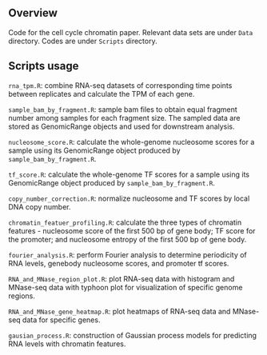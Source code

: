 ## Overview 
Code for the cell cycle chromatin paper. Relevant data sets are under `Data` directory. Codes are under `Scripts` directory.  
  
## Scripts usage   
`rna_tpm.R`: combine RNA-seq datasets of corresponding time points between replicates and calculate the TPM of each gene. 
  
`sample_bam_by_fragment.R`: sample bam files to obtain equal fragment number among samples for each fragment size. The sampled data are stored as GenomicRange objects and used for downstream analysis.  
  
`nucleosome_score.R`: calculate the whole-genome nucleosome scores for a sample using its GenomicRange object produced by `sample_bam_by_fragment.R`.  
  
`tf_score.R`: calculate the whole-genome TF scores for a sample using its GenomicRange object produced by `sample_bam_by_fragment.R`. 
  
`copy_number_correction.R`: normalize nucleosome and TF scores by local DNA copy number.  
  
`chromatin_featuer_profiling.R`: calculate the three types of chromatin features - nucleosome score of the first 500 bp of gene body; TF score for the promoter; and nucleosome entropy of the first 500 bp of gene body. 
  
`fourier_analysis.R`: perform Fourier analysis to determine periodicity of RNA levels, genebody nucleosome scores, and promoter tf scores. 
  
`RNA_and_MNase_region_plot.R`: plot RNA-seq data with histogram and MNase-seq data with typhoon plot for visualization of specific genome regions.  
  
`RNA_and_MNase_gene_heatmap.R`: plot heatmaps of RNA-seq data and MNase-seq data for specific genes.  


`gausian_process.R`: construction of Gaussian process models for predicting RNA levels with chromatin features.  
  
